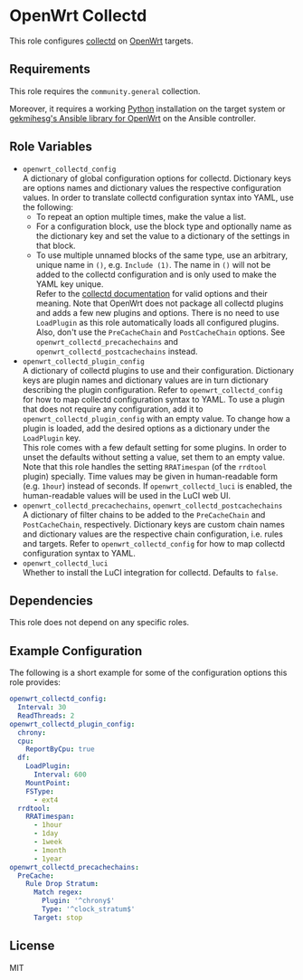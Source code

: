 OpenWrt Collectd
================

This role configures [collectd](https://www.collectd.org/) on [OpenWrt](https://www.openwrt.org/) targets.

Requirements
------------

This role requires the `community.general` collection.

Moreover, it requires a working [Python](https://www.python.org/) installation on the target system or [gekmihesg's Ansible library for OpenWrt](https://github.com/gekmihesg/ansible-openwrt) on the Ansible controller.

Role Variables
--------------

* `openwrt_collectd_config`  
  A dictionary of global configuration options for collectd.
  Dictionary keys are options names and dictionary values the respective configuration values.
  In order to translate collectd configuration syntax into YAML, use the following:
  * To repeat an option multiple times, make the value a list.  
  * For a configuration block, use the block type and optionally name as the dictionary key and set the value to a dictionary of the settings in that block.  
  * To use multiple unnamed blocks of the same type, use an arbitrary, unique name in `()`, e.g. `Include (1)`.
  The name in `()` will not be added to the collectd configuration and is only used to make the YAML key unique.  
  Refer to the [collectd documentation](https://www.collectd.org/documentation/manpages/collectd.conf.html) for valid options and their meaning.
  Note that OpenWrt does not package all collectd plugins and adds a few new plugins and options.
  There is no need to use `LoadPlugin` as this role automatically loads all configured plugins.
  Also, don't use the `PreCacheChain` and `PostCacheChain` options.
  See `openwrt_collectd_precachechains` and `openwrt_collectd_postcachechains` instead.
* `openwrt_collectd_plugin_config`  
  A dictionary of collectd plugins to use and their configuration.
  Dictionary keys are plugin names and dictionary values are in turn dictionary describing the plugin configuration.
  Refer to `openwrt_collectd_config` for how to map collectd configuration syntax to YAML.
  To use a plugin that does not require any configuration, add it to `openwrt_collectd_plugin_config` with an empty value.
  To change how a plugin is loaded, add the desired options as a dictionary under the `LoadPlugin` key.  
  This role comes with a few default setting for some plugins.
  In order to unset the defaults without setting a value, set them to an empty value.  
  Note that this role handles the setting `RRATimespan` (of the `rrdtool` plugin) specially.
  Time values may be given in human-readable form (e.g. `1hour`) instead of seconds.
  If `openwrt_collectd_luci` is enabled, the human-readable values will be used in the LuCI web UI.
* `openwrt_collectd_precachechains`, `openwrt_collectd_postcachechains`  
  A dictionary of filter chains to be added to the `PreCacheChain` and `PostCacheChain`, respectively.
  Dictionary keys are custom chain names and dictionary values are the respective chain configuration, i.e. rules and targets.
  Refer to `openwrt_collectd_config` for how to map collectd configuration syntax to YAML.
* `openwrt_collectd_luci`  
  Whether to install the LuCI integration for collectd.
  Defaults to `false`.

Dependencies
------------

This role does not depend on any specific roles.

Example Configuration
---------------------

The following is a short example for some of the configuration options this role provides:

```yaml
openwrt_collectd_config:
  Interval: 30
  ReadThreads: 2
openwrt_collectd_plugin_config:
  chrony:
  cpu:
    ReportByCpu: true
  df:
    LoadPlugin:
      Interval: 600
    MountPoint:
    FSType:
      - ext4
  rrdtool:
    RRATimespan:
      - 1hour
      - 1day
      - 1week
      - 1month
      - 1year
openwrt_collectd_precachechains:
  PreCache:
    Rule Drop Stratum:
      Match regex:
        Plugin: '^chrony$'
        Type: '^clock_stratum$'
      Target: stop
```

License
-------

MIT
